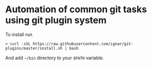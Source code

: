 # Automation of common git tasks using git plugin system

To install run 

    > curl -sSL https://raw.githubusercontent.com/ignar/git-plugins/master/install.sh | bash

And add `~/bin` directory to your `$PATH` variable.
